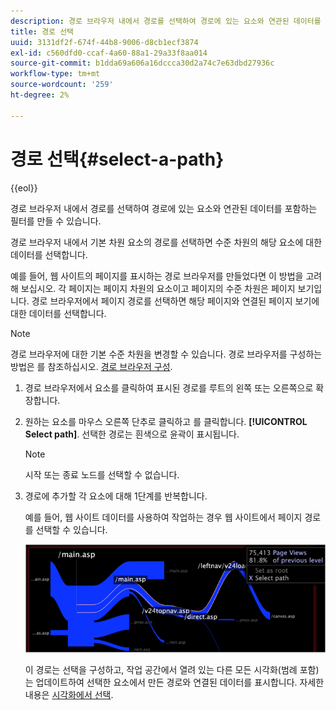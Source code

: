 ```yaml
---
description: 경로 브라우저 내에서 경로를 선택하여 경로에 있는 요소와 연관된 데이터를 포함하는 필터를 만들 수 있습니다.
title: 경로 선택
uuid: 3131df2f-674f-44b8-9006-d8cb1ecf3874
exl-id: c560dfd0-ccaf-4a60-88a1-29a33f8aa014
source-git-commit: b1dda69a606a16dccca30d2a74c7e63dbd27936c
workflow-type: tm+mt
source-wordcount: '259'
ht-degree: 2%

---
```


# 경로 선택{#select-a-path}

{{eol}}

경로 브라우저 내에서 경로를 선택하여 경로에 있는 요소와 연관된 데이터를 포함하는 필터를 만들 수 있습니다.

경로 브라우저 내에서 기본 차원 요소의 경로를 선택하면 수준 차원의 해당 요소에 대한 데이터를 선택합니다.

예를 들어, 웹 사이트의 페이지를 표시하는 경로 브라우저를 만들었다면 이 방법을 고려해 보십시오. 각 페이지는 페이지 차원의 요소이고 페이지의 수준 차원은 페이지 보기입니다. 경로 브라우저에서 페이지 경로를 선택하면 해당 페이지와 연결된 페이지 보기에 대한 데이터를 선택합니다.

>[!NOTE]
>
>경로 브라우저에 대한 기본 수준 차원을 변경할 수 있습니다. 경로 브라우저를 구성하는 방법은 를 참조하십시오. [경로 브라우저 구성](../../../../home/c-get-started/c-intf-anlys-ftrs/t-config-path-brwsr.md#task-bbb3ddaa140a414f984b697c2b8202a3).

1. 경로 브라우저에서 요소를 클릭하여 표시된 경로를 루트의 왼쪽 또는 오른쪽으로 확장합니다.
1. 원하는 요소를 마우스 오른쪽 단추로 클릭하고 를 클릭합니다. **[!UICONTROL Select path]**. 선택한 경로는 흰색으로 윤곽이 표시됩니다.

   >[!NOTE]
   >
   >시작 또는 종료 노드를 선택할 수 없습니다.

1. 경로에 추가할 각 요소에 대해 1단계를 반복합니다.

   예를 들어, 웹 사이트 데이터를 사용하여 작업하는 경우 웹 사이트에서 페이지 경로를 선택할 수 있습니다.

   ![](assets/client-path.png)

   이 경로는 선택을 구성하고, 작업 공간에서 열려 있는 다른 모든 시각화(범례 포함)는 업데이트하여 선택한 요소에서 만든 경로와 연결된 데이터를 표시합니다. 자세한 내용은 [시각화에서 선택](../../../../home/c-get-started/c-vis/c-sel-vis/c-sel-vis.md#concept-012870ec22c7476e9afbf3b8b2515746).
